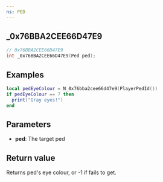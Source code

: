 ```yaml
---
ns: PED
---
```

## _0x76BBA2CEE66D47E9

```c
// 0x76BBA2CEE66D47E9
int _0x76BBA2CEE66D47E9(Ped ped);
```
## Examples

```lua
local pedEyeColour = N_0x76bba2cee66d47e9(PlayerPedId())
if pedEyeColour == 7 then
  print("Gray eyes!")
end
```
## Parameters
* **ped**: The target ped

## Return value
Returns ped's eye colour, or -1 if fails to get.
